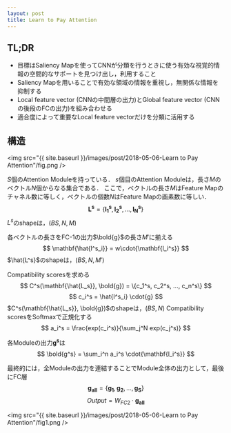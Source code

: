 ```yaml
---
layout: post
title: Learn to Pay Attention
---
```


## TL;DR
* 目標はSaliency Mapを使ってCNNが分類を行うときに使う有効な視覚的情報の空間的なサポートを見つけ出し，利用すること
* Saliency Mapを用いることで有効な領域の情報を重視し，無関係な情報を抑制する
* Local feature vector (CNNの中間層の出力)とGlobal feature vector (CNNの後段のFCの出力)を組み合わせる
* 適合度によって重要なLocal feature vectorだけを分類に活用する

## 構造
<img src="{{ site.baseurl }}/images/post/2018-05-06-Learn to Pay Attention"/fig.png />

$S$個のAttention Moduleを持っている．
$s$個目のAttention Moduleは，長さ$M$のベクトル$N$個からなる集合である．
ここで，ベクトルの長さ$M$はFeature Mapのチャネル数に等しく，ベクトルの個数$N$はFeature Mapの画素数に等しい．
$$ \mathbf{L^s} = \{ \mathbf{l_1^s}, \mathbf{l_2^s}, ..., \mathbf{l_N^s} \} $$
$L^s$のshapeは，$(BS, N, M)$

各ベクトルの長さをFC-1の出力$\bold{g}$の長さ$M'$に揃える
$$ \mathbf{\hat{l^s_i}} = w\cdot{\mathbf{l_i^s}} $$
$\hat{L^s}$のshapeは，$(BS, N, M')$

Compatibility scoresを求める
$$ C^s(\mathbf{\hat{L_s}}, \bold{g}) = \{c_1^s, c_2^s, ..., c_n^s\} $$
$$ c_i^s =  \hat{l^s_i} \cdot{g} $$
$C^s(\mathbf{\hat{L_s}}, \bold{g})$のshapeは，$(BS, N)$
Compatibility scoresをSoftmaxで正規化する
$$ a_i^s =  \frac{exp(c_i^s)}{\sum_j^N exp(c_j^s)} $$

各Moduleの出力$\mathbf{g^s}$は
$$ \bold{g^s} = \sum_i^n a_i^s \cdot{\mathbf{l_i^s}} $$

最終的には，全Moduleの出力を連結することでModule全体の出力として，最後にFC層
$$ \mathbf{g_{all}} = \{ \mathbf{g_{1}}, \mathbf{g_{2}}, ..., \mathbf{g_{S}}\} $$
$$ Output = W_{FC2} \cdot{\mathbf{g_{all}}} $$

<img src="{{ site.baseurl }}/images/post/2018-05-06-Learn to Pay Attention"/fig1.png />

